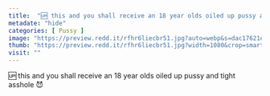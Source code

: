 ```yaml
---
title:  "🆙 this and you shall receive an 18 year olds oiled up pussy and tight asshole 😈"
metadate: "hide"
categories: [ Pussy ]
image: "https://preview.redd.it/rfhr6liecbr51.jpg?auto=webp&s=dac17621efe6c39e6db73a09a864a57d8d84756f"
thumb: "https://preview.redd.it/rfhr6liecbr51.jpg?width=1080&crop=smart&auto=webp&s=81d08edbf55c43f061d55249296608973b6d6c86"
visit: ""
---
```

🆙 this and you shall receive an 18 year olds oiled up pussy and tight asshole 😈
